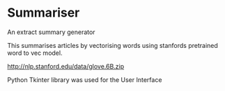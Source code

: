 # Summariser
An extract summary generator

This summarises articles by vectorising words using stanfords pretrained word to vec model.

http://nlp.stanford.edu/data/glove.6B.zip

Python Tkinter library was used for the User Interface

